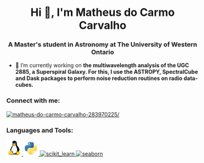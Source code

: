 <h1 align="center">Hi 👋, I'm Matheus do Carmo Carvalho</h1>
<h3 align="center">A Master's student in Astronomy at The University of Western Ontario</h3>

- 🔭 I’m currently working on **the multiwavelength analysis of the UGC 2885, a Superspiral Galaxy. For this, I use the ASTROPY, SpectralCube and Dask packages to perform noise reduction routines on radio data-cubes.**

<h3 align="left">Connect with me:</h3>
<p align="left">
<a href="https://linkedin.com/in/matheus-do-carmo-carvalho-283970225/" target="blank"><img align="center" src="https://raw.githubusercontent.com/rahuldkjain/github-profile-readme-generator/master/src/images/icons/Social/linked-in-alt.svg" alt="matheus-do-carmo-carvalho-283970225/" height="30" width="40" /></a>
</p>

<h3 align="left">Languages and Tools:</h3>
<p align="left"> <a href="https://www.linux.org/" target="_blank" rel="noreferrer"> <img src="https://raw.githubusercontent.com/devicons/devicon/master/icons/linux/linux-original.svg" alt="linux" width="40" height="40"/> </a> <a href="https://www.python.org" target="_blank" rel="noreferrer"> <img src="https://raw.githubusercontent.com/devicons/devicon/master/icons/python/python-original.svg" alt="python" width="40" height="40"/> </a> <a href="https://scikit-learn.org/" target="_blank" rel="noreferrer"> <img src="https://upload.wikimedia.org/wikipedia/commons/0/05/Scikit_learn_logo_small.svg" alt="scikit_learn" width="40" height="40"/> </a> <a href="https://seaborn.pydata.org/" target="_blank" rel="noreferrer"> <img src="https://seaborn.pydata.org/_images/logo-mark-lightbg.svg" alt="seaborn" width="40" height="40"/> </a> </p>

